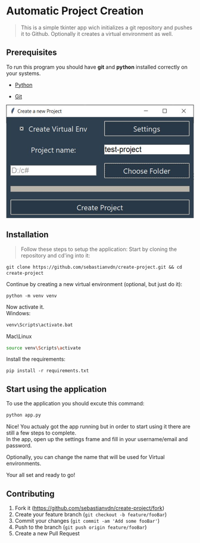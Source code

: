 # Automatic Project Creation
> This is a simple tkinter app wich initializes a git repository and pushes it to Github. Optionally it creates a virtual environment as well.

## Prerequisites
To run this program you should have **git** and **python** installed correctly on your systems.

* [Python](https://www.python.org/downloads/)

* [Git](https://git-scm.com/downloads)

![](header.jpg)

## Installation

> Follow these steps to setup the application:
Start by cloning the repository and cd'ing into it:
```
git clone https://github.com/sebastianvdn/create-project.git && cd create-project
```


Continue by creating a new virtual environment (optional, but just do it):
```
python -m venv venv
```
Now activate it.<br>
Windows:
```sh
venv\Scripts\activate.bat
```
Mac\Linux
```sh
source venv\Scripts\activate
```
Install the requirements:
```
pip install -r requirements.txt
```
## Start using the application

To use the application you should excute this command:
```sh
python app.py
```
Nice! You actualy got the app running but in order to start using it there are still a few steps to complete.<br>
In the app, open up the settings frame and fill in your username/email and password.

Optionally, you can change the name that will be used for Virtual environments.

Your all set and ready to go!
## Contributing

1. Fork it (<https://github.com/sebastianvdn/create-project/fork>)
2. Create your feature branch (`git checkout -b feature/fooBar`)
3. Commit your changes (`git commit -am 'Add some fooBar'`)
4. Push to the branch (`git push origin feature/fooBar`)
5. Create a new Pull Request

<!-- Markdown link & img dfn's -->
[npm-image]: https://img.shields.io/npm/v/datadog-metrics.svg?style=flat-square
[npm-url]: https://npmjs.org/package/datadog-metrics
[npm-downloads]: https://img.shields.io/npm/dm/datadog-metrics.svg?style=flat-square
[travis-image]: https://img.shields.io/travis/dbader/node-datadog-metrics/master.svg?style=flat-square
[travis-url]: https://travis-ci.org/dbader/node-datadog-metrics
[wiki]: https://github.com/yourname/yourproject/wiki
